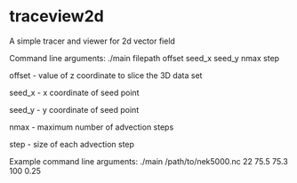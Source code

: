 # traceview2d
A simple tracer and viewer for 2d vector field



Command line arguments:
./main filepath offset seed_x seed_y nmax step

offset - value of z coordinate to slice the 3D data set

seed_x - x coordinate of seed point

seed_y - y coordinate of seed point

nmax - maximum number of advection steps

step - size of each advection step


Example command line arguments:
./main /path/to/nek5000.nc 22 75.5 75.3 100 0.25